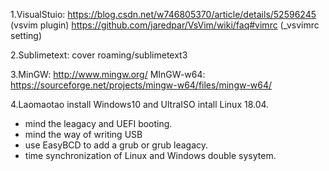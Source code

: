 1.VisualStuio:
	https://blog.csdn.net/w746805370/article/details/52596245 (vsvim plugin)
	https://github.com/jaredpar/VsVim/wiki/faq#vimrc (_vsvimrc setting)

2.Sublimetext: cover roaming/sublimetext3

3.MinGW: http://www.mingw.org/
  MInGW-w64: https://sourceforge.net/projects/mingw-w64/files/mingw-w64/

4.Laomaotao install Windows10 and UltraISO intall Linux 18.04.  
 - mind the leagacy and UEFI booting.    
 - mind the way of writing USB   
 - use EasyBCD to add a grub or grub leagacy.    
 - time synchronization of Linux and Windows double sysytem.